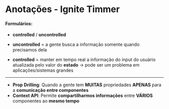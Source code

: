 # Anotações - Ignite Timmer

#### Formulários:

- **controlled** / **uncontrolled**

- **uncontrolled** = a gente busca a informação somente quando precisamos dela
- **controlled** = manter em tempo real a informação do input do usuário atualizada pelo valor do **estado** -> pode ser um problema em aplicações/sistemas grandes

---

- **Prop Drilling**: Quando a gente tem **MUITAS** propriedades **APENAS** para a **comunicação entre componentes**
- **Context API**: Permite **compartilharmos informações** entre **VÁRIOS** componentes ao **mesmo tempo**
